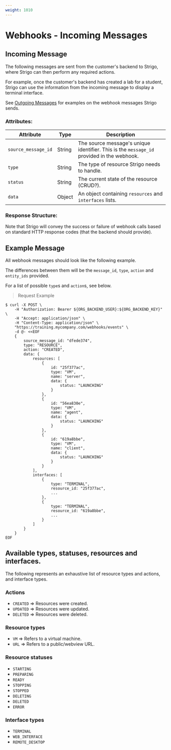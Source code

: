 ```yaml
---
weight: 1010
---
```



# Webhooks - Incoming Messages

## Incoming Message

The following messages are sent from the customer's backend to Strigo, where Strigo can then perform any required actions.

For example, once the customer's backend has created a lab for a student, Strigo can use the information from the incoming message to display a terminal interface.

See [Outgoing Messages](#webhooks-outgoing-messages) for examples on the webhook messages Strigo sends.

### Attributes:

Attribute               | Type     | Description
---------               | -------  | -------
`source_message_id`     | String   | The source message's unique identifier. This is the `message_id` provided in the webhook.
`type`                  | String   | The type of resource Strigo needs to handle.
`status`                | String   | The current state of the resource (CRUD?).
`data`                  | Object   | An object containing `resources` and `interfaces` lists.

### Response Structure:

Note that Strigo will convey the success or failure of webhook calls based on standard HTTP response codes (that the backend should provide).


## Example Message

All webhook messages should look like the following example.

The differences between them will be the `message_id`, `type`, `action` and `entity_ids` provided.

For a list of possible `type`s and `action`s, see below.


> Request Example

```shell
$ curl -X POST \
    -H "Authorization: Bearer ${ORG_BACKEND_USER}:${ORG_BACKEND_KEY}" \
    -H "Accept: application/json" \
    -H "Content-Type: application/json" \
    "https://training.mycompany.com/webhooks/events" \
    -d @- <<EOF
    {
        source_message_id: "dfede374",
        type: "RESOURCE",
        action: "CREATED",
        data: {
            resources: [
                {
                    id: "25f377ac",
                    type: "VM",
                    name: "server",
                    data: {
                        status: "LAUNCHING"
                    }
                },
                {
                    id: "56ea830e",
                    type: "VM",
                    name: "agent",
                    data: {
                        status: "LAUNCHING"
                    }
                },
                {
                    id: "619a8bbe",
                    type: "VM",
                    name: "client",
                    data: {
                        status: "LAUNCHING"
                    }
                }
            ],
            interfaces: [
                {
                    type: "TERMINAL",
                    resource_id: "25f377ac",
                    ...
                },
                {
                    type: "TERMINAL",
                    resource_id: "619a8bbe",
                    ...
                }
            ]
        }
    }
EOF
```

## Available types, statuses, resources and interfaces.

The following represents an exhaustive list of resource types and actions, and interface types.

### Actions

* `CREATED` => Resources were created.
* `UPDATED` => Resources were updated.
* `DELETED` => Resources were deleted.

### Resource types

* `VM` => Refers to a virtual machine.
* `URL` => Refers to a public/webview URL.

### Resource statuses

* `STARTING`
* `PREPARING`
* `READY`
* `STOPPING`
* `STOPPED`
* `DELETING`
* `DELETED`
* `ERROR`

### Interface types

* `TERMINAL`
* `WEB_INTERFACE`
* `REMOTE_DESKTOP`
